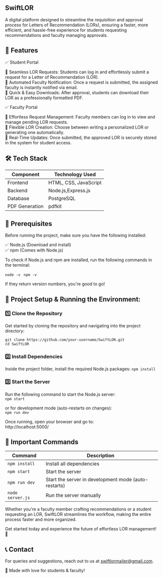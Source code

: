 ## SwiftLOR<br>
A digital platform designed to streamline the requisition and approval process for Letters of Recommendation (LORs), ensuring a faster, more efficient, and hassle-free experience for students requesting recommendations and faculty managing approvals.


## 🚀 Features

✅ Student Portal

🔹 Seamless LOR Requests: Students can log in and effortlessly submit a request for a Letter of Recommendation (LOR).<br>
🔹 Automated Faculty Notification: Once a request is submitted, the assigned faculty is instantly notified via email.<br>
🔹 Quick & Easy Downloads: After approval, students can download their LOR as a professionally formatted PDF.<br>

✅ Faculty Portal

🔹 Effortless Request Management: Faculty members can log in to view and manage pending LOR requests.<br>
🔹 Flexible LOR Creation: Choose between writing a personalized LOR or generating one automatically.<br>
🔹 Real-Time Updates: Once submitted, the approved LOR is securely stored in the system for student access.<br>


## 🛠️ Tech Stack

|  Component	  |  Technology Used          |
|---------------|---------------------------|
|   Frontend    | HTML, CSS, JavaScript     |
|  Backend	    | Node.js,Express.js        |
|  Database	    | PostgreSQL                |
| PDF Generation| pdfkit                    |


## 🚀 Prerequisites

Before running the project, make sure you have the following installed:

✅ Node.js (Download and install)  
✅ npm (Comes with Node.js)

To check if Node.js and npm are installed, run the following commands in the terminal:  
  
`node -v ` 
`npm -v ` 

If they return version numbers, you're good to go!  


## 📂 Project Setup & Running the Environment:  

### 1️⃣ Clone the Repository

Get started by cloning the repository and navigating into the project directory:

`git clone https://github.com/your-username/SwiftLOR.git `<br>
`cd SwiftLOR`  

 ### 2️⃣ Install Dependencies
 
Inside the project folder, install the required Node.js packages: 
`npm install` 

 ### 3️⃣ Start the Server 
 
Run the following command to start the Node.js server:  
`npm start`  

or for development mode (auto-restarts on changes):  
`npm run dev`  

Once running, open your browser and go to:  
http://localhost:5000/<br>


## 📜 Important Commands

| Command          | Description                                  |
|-----------------|----------------------------------------------|
| `npm install`   | Install all dependencies                   |
| `npm start`     | Start the server                           |
| `npm run dev`   | Start the server in development mode (auto-restarts) |
| `node server.js` | Run the server manually                   |


Whether you're a faculty member crafting recommendations or a student requesting an LOR, SwiftLOR streamlines the workflow, making the entire process faster and more organized.

Get started today and experience the future of effortless LOR management! 🚀

## 📞 Contact
For queries and suggestions, reach out to us at swiftlormailer@gmail.com.

💙 Made with love for students & faculty! 
